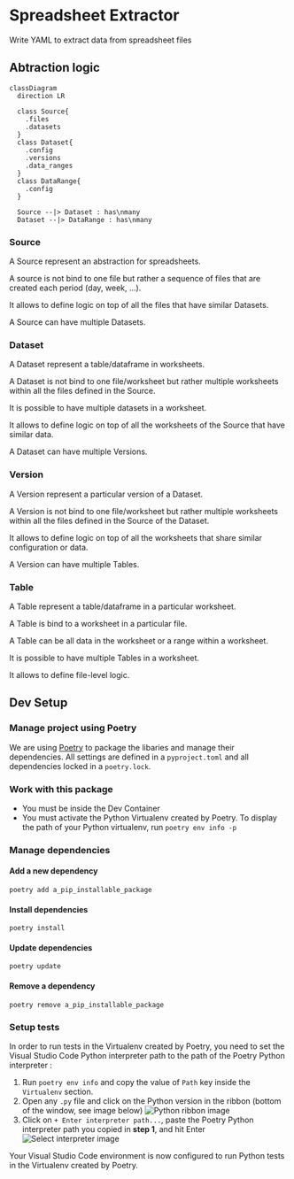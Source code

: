 # Spreadsheet Extractor

Write YAML to extract data from spreadsheet files

## Abtraction logic
```mermaid
classDiagram
  direction LR

  class Source{
    .files
    .datasets
  }
  class Dataset{
    .config
    .versions
    .data_ranges
  }
  class DataRange{
    .config
  }

  Source --|> Dataset : has\nmany
  Dataset --|> DataRange : has\nmany

```

### Source
A Source represent an abstraction for spreadsheets.
    
A source is not bind to one file but rather a sequence of files that are created each period (day, week, ...).

It allows to define logic on top of all the files that have similar Datasets.

A Source can have multiple Datasets.


### Dataset
A Dataset represent a table/dataframe in worksheets.

A Dataset is not bind to one file/worksheet but rather multiple worksheets within all the files defined in the Source.

It is possible to have multiple datasets in a worksheet.

It allows to define logic on top of all the worksheets of the Source that have similar data.

A Dataset can have multiple Versions.


### Version
A Version represent a particular version of a Dataset.

A Version is not bind to one file/worksheet but rather multiple worksheets within all the files defined in the Source of the Dataset.

It allows to define logic on top of all the worksheets that share similar configuration or data.

A Version can have multiple Tables.

### Table
A Table represent a table/dataframe in a particular worksheet.

A Table is bind to a worksheet in a particular file.

A Table can be all data in the worksheet or a range within a worksheet.

It is possible to have multiple Tables in a worksheet.

It allows to define file-level logic.



## Dev Setup

### Manage project using Poetry
We are using [Poetry](https://python-poetry.org/docs/) to package the libaries and manage their dependencies.
All settings are defined in a `pyproject.toml` and all dependencies locked in a `poetry.lock`.

### Work with this package
- You must be inside the Dev Container
- You must activate the Python Virtualenv created by Poetry. To display the path of your Python virtualenv, run `poetry env info -p`

### Manage dependencies

#### Add a new dependency
```
poetry add a_pip_installable_package
```
#### Install dependencies
```
poetry install
```
#### Update dependencies
```
poetry update
```
#### Remove a dependency
```
poetry remove a_pip_installable_package
```

### Setup tests

In order to run tests in the Virtualenv created by Poetry, you need to set the Visual Studio Code Python interpreter path to the path of the Poetry Python interpreter :

1. Run `poetry env info` and copy the value of `Path` key inside the `Virtualenv` section.
2. Open any `.py` file and click on the Python version in the ribbon (bottom of the window, see image below)
![Python ribbon image](https://img-blog.csdnimg.cn/20190416163401771.png)
3. Click on `+ Enter interpreter path...`, paste the Poetry Python interpreter path you copied in **step 1**, and hit Enter
![Select interpreter image](https://code.visualstudio.com/assets/docs/python/environments/interpreters-list.png)

Your Visual Studio Code environment is now configured to run Python tests in the Virtualenv created by Poetry.
